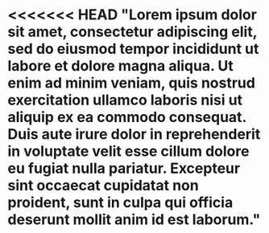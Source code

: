 <<<<<<< HEAD
"Lorem ipsum dolor sit amet, consectetur adipiscing
elit, sed do eiusmod tempor incididunt ut labore et
dolore magna aliqua. Ut enim ad minim veniam, quis 
nostrud exercitation ullamco laboris nisi ut 
aliquip ex ea commodo consequat. Duis aute irure
dolor in reprehenderit in voluptate velit esse 
cillum dolore eu fugiat nulla pariatur. Excepteur
sint occaecat cupidatat non proident, sunt in culpa
qui officia deserunt mollit anim id est laborum."
=======

